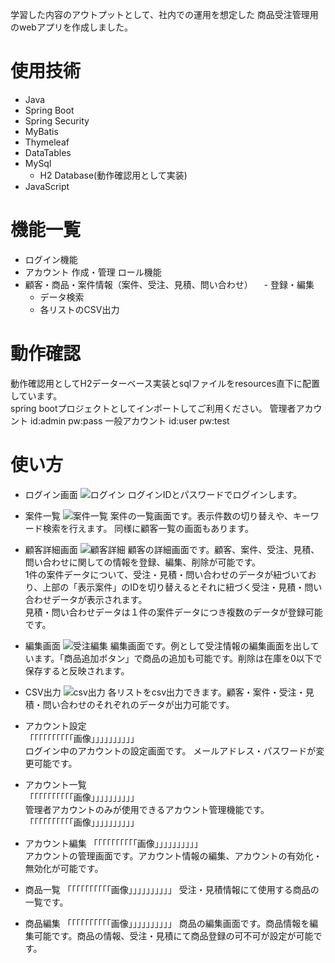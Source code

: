 学習した内容のアウトプットとして、社内での運用を想定した
商品受注管理用のwebアプリを作成しました。

# 使用技術
- Java
- Spring Boot
- Spring Security
- MyBatis
- Thymeleaf
- DataTables
- MySql
  - H2 Database(動作確認用として実装)
- JavaScript

# 機能一覧
- ログイン機能
- アカウント
  作成・管理
  ロール機能
- 顧客・商品・案件情報（案件、受注、見積、問い合わせ）
　- 登録・編集
  - データ検索
  - 各リストのCSV出力

# 動作確認
動作確認用としてH2データーベース実装とsqlファイルをresources直下に配置しています。  
spring bootプロジェクトとしてインポートしてご利用ください。
管理者アカウント
id:admin pw:pass
一般アカウント
id:user pw:test

# 使い方
- ログイン画面 
 ![ログイン](https://github.com/user-attachments/assets/ff6dd574-f291-4a75-9751-18de2434816a)
ログインIDとパスワードでログインします。
- 案件一覧
![案件一覧](https://github.com/user-attachments/assets/c4161873-ee1b-406b-84d5-ba5e2e3b6ae0)
案件の一覧画面です。表示件数の切り替えや、キーワード検索を行えます。 同様に顧客一覧の画面もあります。
- 顧客詳細画面
![顧客詳細](https://github.com/user-attachments/assets/77a7e366-afe0-4c7d-a443-2da5b1c1997c)
顧客の詳細画面です。顧客、案件、受注、見積、問い合わせに関しての情報を登録、編集、削除が可能です。  
1件の案件データについて、受注・見積・問い合わせのデータが紐づいており、上部の「表示案件」のIDを切り替えるとそれに紐づく受注・見積・問い合わせデータが表示されます。  
見積・問い合わせデータは１件の案件データにつき複数のデータが登録可能です。
- 編集画面
![受注編集](https://github.com/user-attachments/assets/b1e6017c-cd1c-4287-96a4-4f568c6d4a15)
編集画面です。例として受注情報の編集画面を出しています。「商品追加ボタン」で商品の追加も可能です。削除は在庫を0以下で保存すると反映されます。
- CSV出力
![csv出力](https://github.com/user-attachments/assets/4e19acd3-5b4a-4c00-b6ee-0c3b64b7502a) 
各リストをcsv出力できます。顧客・案件・受注・見積・問い合わせのそれぞれのデータが出力可能です。

- アカウント設定  
「「「「「「「「「「画像」」」」」」」」」」  
ログイン中のアカウントの設定画面です。
メールアドレス・パスワードが変更可能です。
- アカウント一覧  
「「「「「「「「「「画像」」」」」」」」」」  
管理者アカウントのみが使用できるアカウント管理機能です。
「「「「「「「「「「画像」」」」」」」」」」  
- アカウント編集
「「「「「「「「「「画像」」」」」」」」」」  
アカウントの管理画面です。アカウント情報の編集、アカウントの有効化・無効化が可能です。
- 商品一覧
「「「「「「「「「「画像」」」」」」」」」」
受注・見積情報にて使用する商品の一覧です。
- 商品編集
「「「「「「「「「「画像」」」」」」」」」」
商品の編集画面です。商品情報を編集可能です。商品の情報、受注・見積にて商品登録の可不可が設定が可能です。
